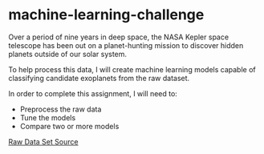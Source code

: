# machine-learning-challenge

Over a period of nine years in deep space, the NASA Kepler space telescope has been out on a planet-hunting mission to discover hidden planets outside of our solar system.

To help process this data, I will create machine learning models capable of classifying candidate exoplanets from the raw dataset.

In order to complete this assignment, I will need to:
- Preprocess the raw data
- Tune the models
- Compare two or more models

[Raw Data Set Source](https://www.kaggle.com/nasa/kepler-exoplanet-search-results)
